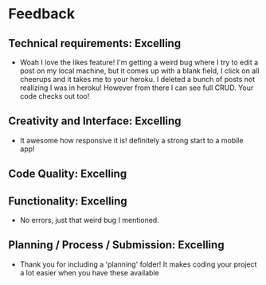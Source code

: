 # Feedback

## Technical requirements: Excelling
* Woah I love the likes feature! I'm getting a weird bug where I try to edit a post on my local machine, but it comes up with a blank field, I click on all cheerups and it takes me to your heroku. I deleted a bunch of posts not realizing I was in heroku! However from there I can see full CRUD. Your code checks out too!

## Creativity and Interface: Excelling
* It awesome how responsive it is! definitely a strong start to a mobile app!

## Code Quality: Excelling

## Functionality: Excelling
* No errors, just that weird bug I mentioned. 

## Planning / Process / Submission: Excelling
* Thank you for including a 'planning' folder! It makes coding your project a lot easier when you have these available